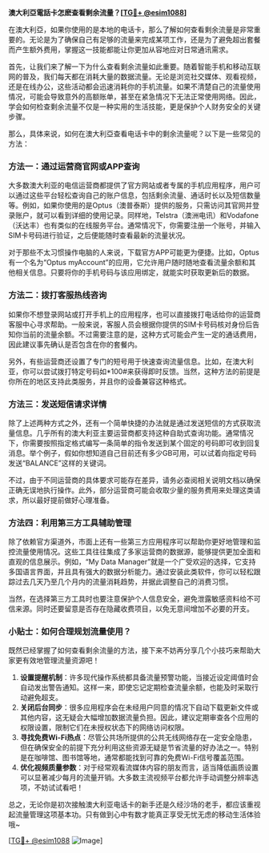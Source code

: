 **澳大利亞電話卡怎麽查看剩余流量？[[TG💪+ @esim1088](https://t.me/s/esim1088)]**

在澳大利亞，如果你使用的是本地的电话卡，那么了解如何查看剩余流量是非常重要的。无论是为了确保自己有足够的流量来完成某项工作，还是为了避免超出套餐而产生额外费用，掌握这一技能都能让你更加从容地应对日常通讯需求。

首先，让我们来了解一下为什么查看剩余流量如此重要。随着智能手机和移动互联网的普及，我们每天都在消耗大量的数据流量。无论是浏览社交媒体、观看视频，还是在线办公，这些活动都会迅速消耗你的手机流量。如果不清楚自己的流量使用情况，可能会导致意外的高额账单，甚至在紧急情况下无法正常使用网络。因此，学会如何检查剩余流量不仅是一种实用的生活技能，更是保护个人财务安全的关键步骤。

那么，具体来说，如何在澳大利亞查看电话卡中的剩余流量呢？以下是一些常见的方法：

### 方法一：通过运营商官网或APP查询

大多数澳大利亚的电信运营商都提供了官方网站或者专属的手机应用程序，用户可以通过这些平台轻松查询自己的账户信息，包括剩余流量、通话时长以及短信数量等。例如，如果你使用的是Optus（澳普泰斯）提供的服务，只需访问其官网并登录账户，就可以看到详细的使用记录。同样地，Telstra（澳洲电讯）和Vodafone（沃达丰）也有类似的在线服务平台。通常情况下，你需要注册一个账号，并输入SIM卡号码进行验证，之后便能随时查看最新的流量状况。

对于那些不太习惯操作电脑的人来说，下载官方APP可能更为便捷。比如，Optus有一个名为“Optus myAccount”的应用，它允许用户随时随地查看流量余额和其他相关信息。只要将你的手机号码与该应用绑定，就能实时获取更新后的数据。

### 方法二：拨打客服热线咨询

如果你不想登录网站或打开手机上的应用程序，也可以直接拨打电话给你的运营商客服中心寻求帮助。一般来说，客服人员会根据你提供的SIM卡号码核对身份后告知你当前的流量余额。不过需要注意的是，这种方式可能会产生一定的通话费用，因此建议事先确认是否包含在你的套餐内。

另外，有些运营商还设置了专门的短号用于快速查询流量信息。比如，在澳大利亚，你可以尝试拨打特定号码如*100#来获得即时反馈。当然，这种方法的前提是你所在的地区支持此类服务，并且你的设备兼容这种格式。

### 方法三：发送短信请求详情

除了上述两种方式之外，还有一个简单快捷的办法就是通过发送短信的方式获取流量信息。几乎所有的澳大利亚主要运营商都支持这种自助式查询功能。通常情况下，你需要按照指定格式编写一条简单的指令发送到某个固定的号码即可收到回复消息。举个例子，假如你想知道自己目前还有多少GB可用，可以试着向指定号码发送“BALANCE”这样的关键词。

不过，由于不同运营商的具体要求可能存在差异，请务必查阅相关说明文档以确保正确无误地执行操作。此外，部分运营商可能会收取少量的服务费用来处理这类请求，所以最好提前做好心理准备。

### 方法四：利用第三方工具辅助管理

除了依赖官方渠道外，市面上还有一些第三方应用程序可以帮助你更好地管理和监控流量使用情况。这些工具往往集成了多家运营商的数据源，能够提供更加全面和直观的信息展示。例如，“My Data Manager”就是一个广受欢迎的选择，它支持多国语言界面，并且具有强大的数据分析能力。通过安装此类软件，你可以轻松跟踪过去几天乃至几个月内的流量消耗趋势，并据此调整自己的消费习惯。

当然，在选择第三方工具时也要注意保护个人信息安全，避免泄露敏感资料给不可信来源。同时还要留意是否存在隐藏收费项目，以免无意间增加不必要的开支。

### 小贴士：如何合理规划流量使用？

既然已经掌握了如何查看剩余流量的方法，接下来不妨再分享几个小技巧来帮助大家更有效地管理流量资源吧！

1. **设置提醒机制**：许多现代操作系统都具备流量预警功能，当接近设定阈值时会自动发出警告通知。这样一来，即使忘记定期检查流量余额，也能及时采取行动避免超支。
2. **关闭后台同步**：很多应用程序会在未经用户同意的情况下自动下载更新文件或其他内容，这无疑会大幅增加数据流量负担。因此，建议定期审查各个应用的权限设置，限制它们在未授权状态下的网络访问权限。
3. **寻找免费Wi-Fi热点**：尽管公共场所提供的公共无线网络存在一定安全隐患，但在确保安全的前提下充分利用这些资源无疑是节省流量的好办法之一。特别是在咖啡馆、图书馆等地，通常都能找到可靠的免费Wi-Fi信号覆盖范围。
4. **优化视频质量参数**：对于经常观看流媒体内容的朋友而言，适当降低画质设置可以显著减少每月的流量开销。大多数主流视频平台都允许手动调整分辨率选项，不妨试试看吧！

总之，无论你是初次接触澳大利亚电话卡的新手还是久经沙场的老手，都应该重视起流量管理这项基本功。只有做到心中有数才能真正享受无忧无虑的移动生活体验哦~

[[TG💪+ @esim1088](https://t.me/s/esim1088) ![Image](https://i.postimg.cc/4NQfJmqS/Snipaste-2025-05-13-00-14-12.png)]